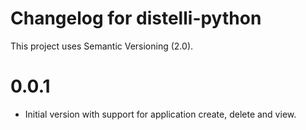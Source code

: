 # Changelog for distelli-python

This project uses Semantic Versioning (2.0).

# 0.0.1

* Initial version with support for application create, delete and view.
